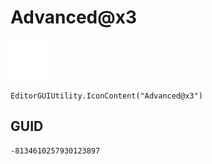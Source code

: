 # Advanced@x3
![](/img/Advanced@x3.png)

``` CSharp
EditorGUIUtility.IconContent("Advanced@x3")
```
## GUID
```
-8134610257930123897
```
